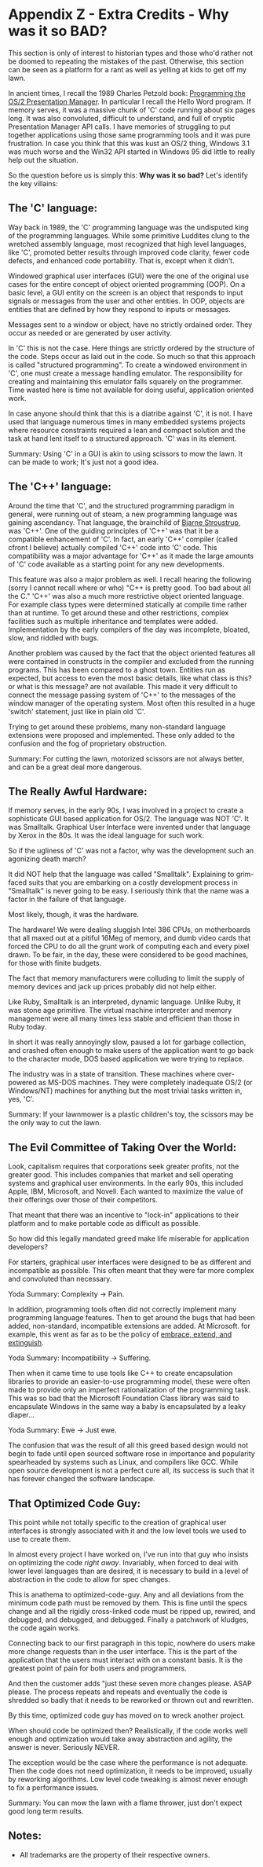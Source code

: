 # Appendix Z - Extra Credits - Why was it so BAD?

This section is only of interest to historian types and those who'd rather not
be doomed to repeating the mistakes of the past. Otherwise, this section can be
seen as a platform for a rant as well as yelling at kids to get off my lawn.

In ancient times, I recall the 1989 Charles Petzold book:
[Programming the OS/2 Presentation Manager](https://www.amazon.ca/Programming-Presentation-Manager-Applications-Environment/dp/1556151705/ref=sr_1_29?ie=UTF8&qid=1535567521&sr=8-29&keywords=charles+petzold).
In particular I recall the Hello Word program. If memory serves, it was a
massive chunk of 'C' code running about six pages long. It was also convoluted,
difficult to understand, and full of cryptic Presentation Manager API calls.
I have memories of struggling to put together applications using those same
programming tools and it was pure frustration. In case you think that this was
kust an OS/2 thing, Windows 3.1 was much worse and the Win32 API started in
Windows 95 did little to really help out the situation.

So the question before us is simply this: **Why was it so bad?** Let's identify
the key villains:

## The 'C' language:

Way back in 1989, the 'C' programming language was the undisputed king of the
programming languages. While some primitive Luddites clung to the wretched
assembly language, most recognized that high level languages, like 'C',
promoted better results through improved code clarity, fewer code defects, and
enhanced code portability. That is, except when it didn't.

Windowed graphical user interfaces (GUI) were the one of the original use cases for
the entire concept of object oriented programming (OOP). On a basic level, a
GUI entity on the screen is an object that responds to input signals or
messages from the user and other entities. In OOP, objects are entities that
are defined by how they respond to inputs or messages.

Messages sent to a window or object, have no strictly ordained order. They
occur as needed or are generated by user activity.

In 'C' this is not the case. Here things are strictly ordered by the structure
of the code. Steps occur as laid out in the code. So much so that this approach
is called "structured programming". To create a windowed environment in 'C', one
must create a message handling emulator. The responsibility for creating and
maintaining this emulator falls squarely on the programmer. Time wasted here is
time not available for doing useful, application oriented work.

In case anyone should think that this is a diatribe against 'C', it is not. I
have used that language numerous times in many embedded systems projects where
resource constraints required a lean and compact solution and the task at hand
lent itself to a structured approach. 'C' was in its element.

Summary: Using 'C' in a GUI is akin to using scissors to mow the lawn. It can
be made to work; It's just not a good idea.

## The 'C++' language:

Around the time that 'C', and the structured programming paradigm in general,
were running out of steam, a new programming language was gaining ascendancy.
That language, the brainchild of
[Bjarne Stroustrup](http://www.stroustrup.com/), was 'C++'. One of the guiding
principles of 'C++' was that it be a compatible enhancement of 'C'. In fact,
an early 'C++' compiler (called cfront I believe) actually compiled 'C++' code
into 'C' code. This compatibility was a major advantage for 'C++' as it made
the large amounts of 'C' code available as a starting point for any new
developments.

This feature was also a major problem as well. I recall hearing the following
(sorry I cannot recall where or who) "C++ is pretty good. Too bad about all the
C." 'C++' was also a much more restrictive object oriented language. For
example class types were determined statically at compile time rather than at
runtime. To get around these and other restrictions, complex facilities such
as multiple inheritance and templates were added. Implementation by the early
compilers of the day was incomplete, bloated, slow, and riddled with bugs.

Another problem was caused by the fact that the object oriented features all
were contained in constructs in the compiler and excluded from the running
programs. This has been compared to a ghost town. Entities run as expected, but
access to even the most basic details, like what class is this? or what is this
message? are not available. This made it very difficult to connect the message
passing system of 'C++' to the messages of the window manager of the operating
system. Most often this resulted in a huge 'switch' statement, just like in
plain old 'C'.

Trying to get around these problems, many non-standard language extensions were
proposed and implemented. These only added to the confusion and the fog of
proprietary obstruction.

Summary: For cutting the lawn, motorized scissors are not always better, and
can be a great deal more dangerous.

## The Really Awful Hardware:

If memory serves, in the early 90s, I was involved in a project to create a
sophisticate GUI based application for OS/2. The language was NOT 'C'. It was
Smalltalk. Graphical User Interface were invented under that language by Xerox
in the 80s. It was the ideal language for such work.

So if the ugliness of 'C' was not a factor, why was the development such an
agonizing death march?

It did NOT help that the language was called "Smalltalk". Explaining to
grim-faced suits that you are embarking on a costly development process in
"Smalltalk" is never going to be easy. I seriously think that the name was a
factor in the failure of that language.

Most likely, though, it was the hardware.

The hardware! We were dealing sluggish Intel 386 CPUs, on motherboards that all
maxed out at a pitiful 16Meg of memory, and dumb video cards that forced the
CPU to do all the grunt work of computing each and every pixel drawn. To be
fair, in the day, these were considered to be good machines, for those with
finite budgets.

The fact that memory manufacturers were colluding to limit the supply of memory
devices and jack up prices probably did not help either.

Like Ruby, Smalltalk is an interpreted, dynamic language. Unlike Ruby, it was
stone age primitive. The virtual machine interpreter and memory management were
all many times less stable and efficient than those in Ruby today.

In short it was really annoyingly slow, paused a lot for garbage collection,
and crashed often enough to make users of the application want to go back to
the character mode, DOS based application we were trying to replace.

The industry was in a state of transition. These machines where over-powered as
MS-DOS machines. They were completely inadequate OS/2 (or Windows/NT) machines
for anything but the most trivial tasks written in, yes, 'C'.

Summary: If your lawnmower is a plastic children's toy, the scissors may be the
only way to cut the lawn.

## The Evil Committee of Taking Over the World:

Look, capitalism requires that corporations seek greater profits, not the
greater good. This includes companies that market and sell operating systems
and graphical user environments. In the early 90s, this included Apple, IBM,
Microsoft, and Novell. Each wanted to maximize the value of their offerings
over those of their competitors.

That meant that there was an incentive to "lock-in" applications to their
platform and to make portable code as difficult as possible.

So how did this legally mandated greed make life miserable for application
developers?

For starters, graphical user interfaces were designed to be as different and
incompatible as possible. This often meant that they were far more complex
and convoluted than necessary.

Yoda Summary: Complexity &#8594; Pain.

In addition, programming tools often did not correctly implement many
programming language features. Then to get around the bugs that had been added,
non-standard, incompatible extensions are added. At Microsoft. for example,
this went as far as to be the policy of
[embrace, extend, and extinguish](https://en.wikipedia.org/wiki/Embrace%2C_extend%2C_and_extinguish).

Yoda Summary: Incompatibility &#8594; Suffering.

Then when it came time to use tools like C++ to create encapsulation libraries
to provide an easier-to-use programming model, these were often made to provide
only an imperfect rationalization of the programming task. This was so bad that
the Microsoft Foundation Class library was said to encapsulate Windows in the
same way a baby is encapsulated by a leaky diaper...

Yoda Summary: Ewe &#8594; Just ewe.

The confusion that was the result of all this greed based design would not
begin to fade until open sourced software rose in importance and popularity
spearheaded by systems such as Linux, and compilers like GCC. While open
source development is not a perfect cure all, its success is such that it has
forever changed the software landscape.

## That Optimized Code Guy:

This point while not totally specific to the creation of graphical user
interfaces is strongly associated with it and the low level tools we used to
use to create them.

In almost every project I have worked on, I've run into that guy who insists on
optimizing the code _right away_. Invariably, when forced to deal with lower
level languages than are desired, it is necessary to build in a level of
abstraction in the code to allow for spec changes.

This is anathema to optimized-code-guy. Any and all deviations from the minimum
code path must be removed by them. This is fine until the specs change and all
the rigidly cross-linked code must be ripped up, rewired, and debugged, and
debugged, and debugged. Finally a patchwork of kludges, the code again works.

Connecting back to our first paragraph in this topic, nowhere do users make
more change requests than in the user interface. This is the part of the
application that the users must interact with on a constant basis. It is the
greatest point of pain for both users and programmers.

And then the customer adds "just these seven more changes please. ASAP please.
The process repeats and repeats and eventually the code is shredded so badly
that it needs to be reworked or thrown out and rewritten.

By this time, optimized code guy has moved on to wreck another project.

When should code be optimized then? Realistically, if the code works well
enough and optimization would take away abstraction and agility, the answer is
never. Seriously NEVER.

The exception would be the case where the performance is not adequate. Then the
code does not need optimization, it needs to be improved, usually by reworking
algorithms. Low level code tweaking is almost never enough to fix a performance
issues.

Summary: You can mow the lawn with a flame thrower, just don't expect good long
term results.

## Notes:
* All trademarks are the property of their respective owners.
